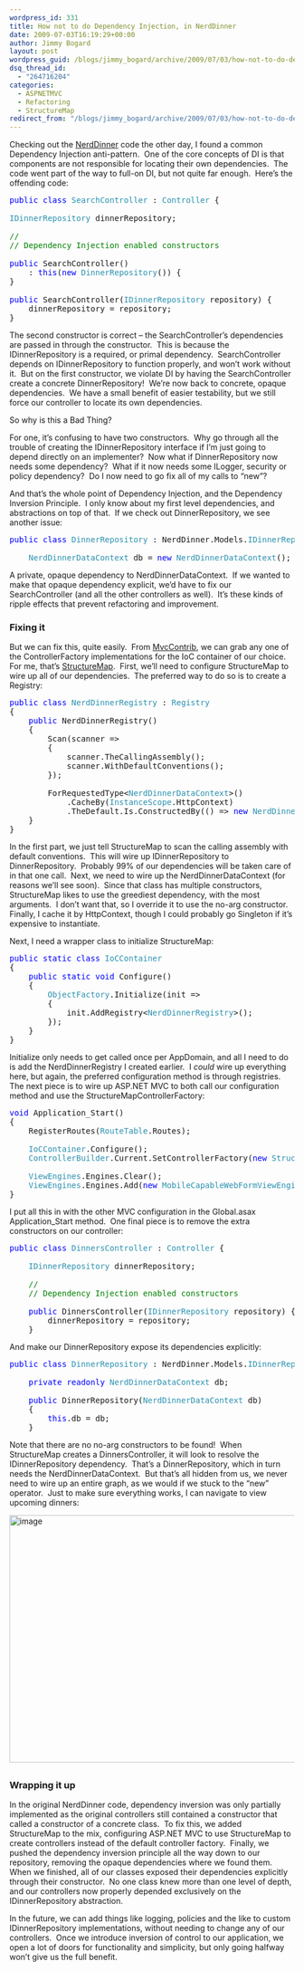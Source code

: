 ```yaml
---
wordpress_id: 331
title: How not to do Dependency Injection, in NerdDinner
date: 2009-07-03T16:19:29+00:00
author: Jimmy Bogard
layout: post
wordpress_guid: /blogs/jimmy_bogard/archive/2009/07/03/how-not-to-do-dependency-injection-in-nerddinner.aspx
dsq_thread_id:
  - "264716204"
categories:
  - ASPNETMVC
  - Refactoring
  - StructureMap
redirect_from: "/blogs/jimmy_bogard/archive/2009/07/03/how-not-to-do-dependency-injection-in-nerddinner.aspx/"
---
```

Checking out the [NerdDinner](http://nerddinner.codeplex.com/) code the other day, I found a common Dependency Injection anti-pattern.&#160; One of the core concepts of DI is that components are not responsible for locating their own dependencies.&#160; The code went part of the way to full-on DI, but not quite far enough.&#160; Here’s the offending code:

<pre><span style="color: blue">public class </span><span style="color: #2b91af">SearchController </span>: <span style="color: #2b91af">Controller </span>{

<span style="color: #2b91af">IDinnerRepository </span>dinnerRepository;

<span style="color: green">//
// Dependency Injection enabled constructors

</span><span style="color: blue">public </span>SearchController()
    : <span style="color: blue">this</span>(<span style="color: blue">new </span><span style="color: #2b91af">DinnerRepository</span>()) {
}

<span style="color: blue">public </span>SearchController(<span style="color: #2b91af">IDinnerRepository </span>repository) {
    dinnerRepository = repository;
}</pre>

[](http://11011.net/software/vspaste)

The second constructor is correct – the SearchController’s dependencies are passed in through the constructor.&#160; This is because the IDinnerRepository is a required, or primal dependency.&#160; SearchController depends on IDinnerRepository to function properly, and won’t work without it.&#160; But on the first constructor, we violate DI by having the SearchController create a concrete DinnerRepository!&#160; We’re now back to concrete, opaque dependencies.&#160; We have a small benefit of easier testability, but we still force our controller to locate its own dependencies.

So why is this a Bad Thing?

For one, it’s confusing to have two constructors.&#160; Why go through all the trouble of creating the IDinnerRepository interface if I’m just going to depend directly on an implementer?&#160; Now what if DinnerRepository now needs some dependency?&#160; What if it now needs some ILogger, security or policy dependency?&#160; Do I now need to go fix all of my calls to “new”?

And that’s the whole point of Dependency Injection, and the Dependency Inversion Principle.&#160; I only know about my first level dependencies, and abstractions on top of that.&#160; If we check out DinnerRepository, we see another issue:

<pre><span style="color: blue">public class </span><span style="color: #2b91af">DinnerRepository </span>: NerdDinner.Models.<span style="color: #2b91af">IDinnerRepository </span>{

    <span style="color: #2b91af">NerdDinnerDataContext </span>db = <span style="color: blue">new </span><span style="color: #2b91af">NerdDinnerDataContext</span>();</pre>

[](http://11011.net/software/vspaste)

A private, opaque dependency to NerdDinnerDataContext.&#160; If we wanted to make that opaque dependency explicit, we’d have to fix our SearchController (and all the other controllers as well).&#160; It’s these kinds of ripple effects that prevent refactoring and improvement.

### 

### Fixing it

But we can fix this, quite easily.&#160; From [MvcContrib](http://www.codeplex.com/MVCContrib), we can grab any one of the ControllerFactory implementations for the IoC container of our choice.&#160; For me, that’s [StructureMap](http://structuremap.sourceforge.net/Default.htm).&#160; First, we’ll need to configure StructureMap to wire up all of our dependencies.&#160; The preferred way to do so is to create a Registry:

<pre><span style="color: blue">public class </span><span style="color: #2b91af">NerdDinnerRegistry </span>: <span style="color: #2b91af">Registry
</span>{
    <span style="color: blue">public </span>NerdDinnerRegistry()
    {
        Scan(scanner =&gt;
        {
            scanner.TheCallingAssembly();
            scanner.WithDefaultConventions();
        });

        ForRequestedType&lt;<span style="color: #2b91af">NerdDinnerDataContext</span>&gt;()
            .CacheBy(<span style="color: #2b91af">InstanceScope</span>.HttpContext)
            .TheDefault.Is.ConstructedBy(() =&gt; <span style="color: blue">new </span><span style="color: #2b91af">NerdDinnerDataContext</span>());
    }
}</pre>

[](http://11011.net/software/vspaste)

In the first part, we just tell StructureMap to scan the calling assembly with default conventions.&#160; This will wire up IDinnerRepository to DinnerRepository.&#160; Probably 99% of our dependencies will be taken care of in that one call.&#160; Next, we need to wire up the NerdDinnerDataContext (for reasons we’ll see soon).&#160; Since that class has multiple constructors, StructureMap likes to use the greediest dependency, with the most arguments.&#160; I don’t want that, so I override it to use the no-arg constructor.&#160; Finally, I cache it by HttpContext, though I could probably go Singleton if it’s expensive to instantiate.

Next, I need a wrapper class to initialize StructureMap:

<pre><span style="color: blue">public static class </span><span style="color: #2b91af">IoCContainer
</span>{
    <span style="color: blue">public static void </span>Configure()
    {
        <span style="color: #2b91af">ObjectFactory</span>.Initialize(init =&gt;
        {
            init.AddRegistry&lt;<span style="color: #2b91af">NerdDinnerRegistry</span>&gt;();
        });
    }
}</pre>

[](http://11011.net/software/vspaste)

Initialize only needs to get called once per AppDomain, and all I need to do is add the NerdDinnerRegistry I created earlier.&#160; I _could_ wire up everything here, but again, the preferred configuration method is through registries.&#160; The next piece is to wire up ASP.NET MVC to both call our configuration method and use the StructureMapControllerFactory:

<pre><span style="color: blue">void </span>Application_Start()
{
    RegisterRoutes(<span style="color: #2b91af">RouteTable</span>.Routes);

    <span style="color: #2b91af">IoCContainer</span>.Configure();
    <span style="color: #2b91af">ControllerBuilder</span>.Current.SetControllerFactory(<span style="color: blue">new </span><span style="color: #2b91af">StructureMapControllerFactory</span>());

    <span style="color: #2b91af">ViewEngines</span>.Engines.Clear();
    <span style="color: #2b91af">ViewEngines</span>.Engines.Add(<span style="color: blue">new </span><span style="color: #2b91af">MobileCapableWebFormViewEngine</span>());
}</pre>

[](http://11011.net/software/vspaste)

I put all this in with the other MVC configuration in the Global.asax Application_Start method.&#160; One final piece is to remove the extra constructors on our controller:

<pre><span style="color: blue">public class </span><span style="color: #2b91af">DinnersController </span>: <span style="color: #2b91af">Controller </span>{

    <span style="color: #2b91af">IDinnerRepository </span>dinnerRepository;

    <span style="color: green">//
    // Dependency Injection enabled constructors

    </span><span style="color: blue">public </span>DinnersController(<span style="color: #2b91af">IDinnerRepository </span>repository) {
        dinnerRepository = repository;
    }</pre>

[](http://11011.net/software/vspaste)

And make our DinnerRepository expose its dependencies explicitly:

<pre><span style="color: blue">public class </span><span style="color: #2b91af">DinnerRepository </span>: NerdDinner.Models.<span style="color: #2b91af">IDinnerRepository </span>{
    
    <span style="color: blue">private readonly </span><span style="color: #2b91af">NerdDinnerDataContext </span>db;

    <span style="color: blue">public </span>DinnerRepository(<span style="color: #2b91af">NerdDinnerDataContext </span>db)
    {
        <span style="color: blue">this</span>.db = db;
    }</pre>

[](http://11011.net/software/vspaste)

Note that there are no no-arg constructors to be found!&#160; When StructureMap creates a DinnersController, it will look to resolve the IDinnerRepository dependency.&#160; That’s a DinnerRepository, which in turn needs the NerdDinnerDataContext.&#160; But that’s all hidden from us, we never need to wire up an entire graph, as we would if we stuck to the “new” operator.&#160; Just to make sure everything works, I can navigate to view upcoming dinners:

[<img style="border-bottom: 0px;border-left: 0px;border-top: 0px;border-right: 0px" border="0" alt="image" src="http://lostechies.com/content/jimmybogard/uploads/2011/03/image_thumb_34149D1D.png" width="644" height="437" />](http://lostechies.com/content/jimmybogard/uploads/2011/03/image_411EA2FB.png) 

## 

### Wrapping it up

In the original NerdDinner code, dependency inversion was only partially implemented as the original controllers still contained a constructor that called a constructor of a concrete class.&#160; To fix this, we added StructureMap to the mix, configuring ASP.NET MVC to use StructureMap to create controllers instead of the default controller factory.&#160; Finally, we pushed the dependency inversion principle all the way down to our repository, removing the opaque dependencies where we found them.&#160; When we finished, all of our classes exposed their dependencies explicitly through their constructor.&#160; No one class knew more than one level of depth, and our controllers now properly depended exclusively on the IDinnerRepository abstraction.

In the future, we can add things like logging, policies and the like to custom IDinnerRepository implementations, without needing to change any of our controllers.&#160; Once we introduce inversion of control to our application, we open a lot of doors for functionality and simplicity, but only going halfway won’t give us the full benefit.